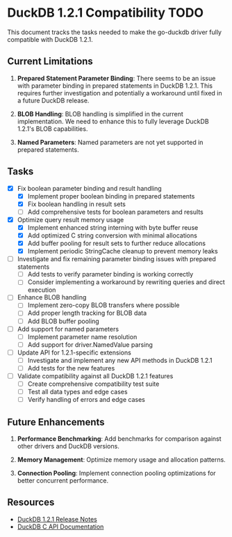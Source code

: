 # DuckDB 1.2.1 Compatibility TODO

This document tracks the tasks needed to make the go-duckdb driver fully compatible with DuckDB 1.2.1.

## Current Limitations

1. **Prepared Statement Parameter Binding**: There seems to be an issue with parameter binding in prepared statements in DuckDB 1.2.1. This requires further investigation and potentially a workaround until fixed in a future DuckDB release.

2. **BLOB Handling**: BLOB handling is simplified in the current implementation. We need to enhance this to fully leverage DuckDB 1.2.1's BLOB capabilities.

3. **Named Parameters**: Named parameters are not yet supported in prepared statements.

## Tasks

- [x] Fix boolean parameter binding and result handling
  - [x] Implement proper boolean binding in prepared statements
  - [x] Fix boolean handling in result sets
  - [ ] Add comprehensive tests for boolean parameters and results

- [x] Optimize query result memory usage
  - [x] Implement enhanced string interning with byte buffer reuse
  - [x] Add optimized C string conversion with minimal allocations
  - [x] Add buffer pooling for result sets to further reduce allocations
  - [x] Implement periodic StringCache cleanup to prevent memory leaks

- [ ] Investigate and fix remaining parameter binding issues with prepared statements
  - [ ] Add tests to verify parameter binding is working correctly
  - [ ] Consider implementing a workaround by rewriting queries and direct execution

- [ ] Enhance BLOB handling
  - [ ] Implement zero-copy BLOB transfers where possible
  - [ ] Add proper length tracking for BLOB data
  - [ ] Add BLOB buffer pooling

- [ ] Add support for named parameters
  - [ ] Implement parameter name resolution
  - [ ] Add support for driver.NamedValue parsing

- [ ] Update API for 1.2.1-specific extensions
  - [ ] Investigate and implement any new API methods in DuckDB 1.2.1
  - [ ] Add tests for the new features

- [ ] Validate compatibility against all DuckDB 1.2.1 features
  - [ ] Create comprehensive compatibility test suite
  - [ ] Test all data types and edge cases
  - [ ] Verify handling of errors and edge cases

## Future Enhancements

1. **Performance Benchmarking**: Add benchmarks for comparison against other drivers and DuckDB versions.

2. **Memory Management**: Optimize memory usage and allocation patterns.

3. **Connection Pooling**: Implement connection pooling optimizations for better concurrent performance.

## Resources

- [DuckDB 1.2.1 Release Notes](https://github.com/duckdb/duckdb/releases/tag/v1.2.1)
- [DuckDB C API Documentation](https://duckdb.org/docs/api/c/overview.html)